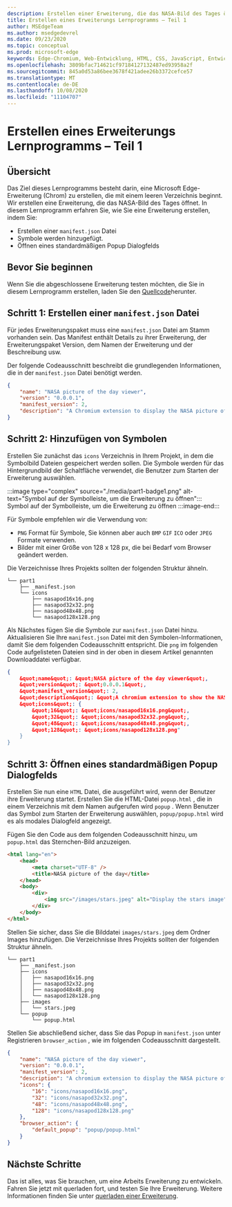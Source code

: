```yaml
---
description: Erstellen einer Erweiterung, die das NASA-Bild des Tages öffnet
title: Erstellen eines Erweiterungs Lernprogramms – Teil 1
author: MSEdgeTeam
ms.author: msedgedevrel
ms.date: 09/23/2020
ms.topic: conceptual
ms.prod: microsoft-edge
keywords: Edge-Chromium, Web-Entwicklung, HTML, CSS, JavaScript, Entwickler, Erweiterungen
ms.openlocfilehash: 3809bfac714621cf97184127132487ed93958a2f
ms.sourcegitcommit: 845a0d53a86bee3678f421adee26b3372cefce57
ms.translationtype: MT
ms.contentlocale: de-DE
ms.lasthandoff: 10/08/2020
ms.locfileid: "11104707"
---
```

# Erstellen eines Erweiterungs Lernprogramms – Teil 1  

## Übersicht  

Das Ziel dieses Lernprogramms besteht darin, eine Microsoft Edge-Erweiterung (Chrom) zu erstellen, die mit einem leeren Verzeichnis beginnt. Wir erstellen eine Erweiterung, die das NASA-Bild des Tages öffnet. In diesem Lernprogramm erfahren Sie, wie Sie eine Erweiterung erstellen, indem Sie:

*   Erstellen einer `manifest.json` Datei  
*   Symbole werden hinzugefügt.  
*   Öffnen eines standardmäßigen Popup Dialogfelds  

## Bevor Sie beginnen

Wenn Sie die abgeschlossene Erweiterung testen möchten, die Sie in diesem Lernprogramm erstellen, laden Sie den [Quellcode][ArchiveExtensionGettingStartedPart1]herunter.  

## Schritt 1: Erstellen einer `manifest.json` Datei

Für jedes Erweiterungspaket muss eine `manifest.json` Datei am Stamm vorhanden sein.  Das Manifest enthält Details zu ihrer Erweiterung, der Erweiterungspaket Version, dem Namen der Erweiterung und der Beschreibung usw.  

Der folgende Codeausschnitt beschreibt die grundlegenden Informationen, die in der `manifest.json` Datei benötigt werden.  

```json
{
    "name": "NASA picture of the day viewer",
    "version": "0.0.0.1",
    "manifest_version": 2,
    "description": "A Chromium extension to display the NASA picture of the day."
}
```  

## Schritt 2: Hinzufügen von Symbolen  

Erstellen Sie zunächst das `icons` Verzeichnis in Ihrem Projekt, in dem die Symbolbild Dateien gespeichert werden sollen.  Die Symbole werden für das Hintergrundbild der Schaltfläche verwendet, die Benutzer zum Starten der Erweiterung auswählen.  

:::image type="complex" source="./media/part1-badge1.png" alt-text="Symbol auf der Symbolleiste, um die Erweiterung zu öffnen":::
   Symbol auf der Symbolleiste, um die Erweiterung zu öffnen
:::image-end:::

Für Symbole empfehlen wir die Verwendung von: 
*   `PNG` Format für Symbole, Sie können aber auch `BMP` `GIF` `ICO` oder `JPEG` Formate verwenden.  
*   Bilder mit einer Größe von 128 x 128 px, die bei Bedarf vom Browser geändert werden.  

Die Verzeichnisse Ihres Projekts sollten der folgenden Struktur ähneln.   

```shell
└── part1
    ├── _manifest.json
    └── icons
        ├── nasapod16x16.png
        ├── nasapod32x32.png
        ├── nasapod48x48.png
        └── nasapod128x128.png
```  

Als Nächstes fügen Sie die Symbole zur `manifest.json` Datei hinzu. Aktualisieren Sie Ihre `manifest.json` Datei mit den Symbolen-Informationen, damit Sie dem folgenden Codeausschnitt entspricht. Die `png` im folgenden Code aufgelisteten Dateien sind in der oben in diesem Artikel genannten Downloaddatei verfügbar.  

```json
{
    &quot;name&quot;: &quot;NASA picture of the day viewer&quot;,
    &quot;version&quot;: &quot;0.0.0.1&quot;,
    &quot;manifest_version&quot;: 2,
    &quot;description&quot;: &quot;A chromium extension to show the NASA picture of the day.&quot;,
    &quot;icons&quot;: {
        &quot;16&quot;: &quot;icons/nasapod16x16.png&quot;,
        &quot;32&quot;: &quot;icons/nasapod32x32.png&quot;,
        &quot;48&quot;: &quot;icons/nasapod48x48.png&quot;,
        &quot;128&quot;: &quot;icons/nasapod128x128.png"
    }
}
```  

## Schritt 3: Öffnen eines standardmäßigen Popup Dialogfelds  

Erstellen Sie nun eine `HTML` Datei, die ausgeführt wird, wenn der Benutzer ihre Erweiterung startet.  Erstellen Sie die HTML-Datei `popup.html` , die in einem Verzeichnis mit dem Namen aufgerufen wird `popup` .  Wenn Benutzer das Symbol zum Starten der Erweiterung auswählen, `popup/popup.html` wird es als modales Dialogfeld angezeigt.  

Fügen Sie den Code aus dem folgenden Codeausschnitt hinzu, um `popup.html` das Sternchen-Bild anzuzeigen.  

```html
<html lang="en">
    <head>
        <meta charset="UTF-8" />
        <title>NASA picture of the day</title>
    </head>
    <body>
        <div>
            <img src="/images/stars.jpeg" alt="Display the stars image" />
        </div>
    </body>
</html>
```  

Stellen Sie sicher, dass Sie die Bilddatei `images/stars.jpeg` dem Ordner Images hinzufügen.  Die Verzeichnisse Ihres Projekts sollten der folgenden Struktur ähneln.   

```shell
└── part1
    ├── _manifest.json
    ├── icons
    │   ├── nasapod16x16.png
    │   ├── nasapod32x32.png
    │   ├── nasapod48x48.png
    │   └── nasapod128x128.png
    ├── images
    │   └── stars.jpeg
    └── popup
        └── popup.html
```  

Stellen Sie abschließend sicher, dass Sie das Popup in `manifest.json` unter Registrieren `browser_action` , wie im folgenden Codeausschnitt dargestellt.  

```json
{
    "name": "NASA picture of the day viewer",
    "version": "0.0.0.1",
    "manifest_version": 2,
    "description": "A chromium extension to display the NASA picture of the day.",
    "icons": {
        "16": "icons/nasapod16x16.png",
        "32": "icons/nasapod32x32.png",
        "48": "icons/nasapod48x48.png",
        "128": "icons/nasapod128x128.png"
    },
    "browser_action": {
        "default_popup": "popup/popup.html"
    }
}
```  

## Nächste Schritte
Das ist alles, was Sie brauchen, um eine Arbeits Erweiterung zu entwickeln. Fahren Sie jetzt mit querladen fort, und testen Sie Ihre Erweiterung. Weitere Informationen finden Sie unter [querladen einer Erweiterung][TestExtensionSideload].  


<!-- image links -->  

<!--[ImagePart1Heirarchy]: ./media/part1-heirarchy.png "Directory Structure"  -->  
<!--[ImagePart1Badge1]: ./media/part1-badge1.png "Toolbar Badge Icon"  -->  
<!--[ImagePart1Heirarchy1]: ./media/part1-heirarchy1.png "Directory Structure for Extension"  -->  
<!--[ImagePart1Threedots]: ./media/part1-threedots.png "Choose Extensions"  -->  
<!--[ImagePart1DevelopermodeToggle]: ./media/part1-developermode-toggle.png "Enable Developer Mode"  -->  
<!--[ImagePart1InstalledExtension]: ./media/part1-installed-extension.png "Installed Extensions"  -->  

<!-- links -->  

[ArchiveExtensionGettingStartedPart1]: https://github.com/MicrosoftEdge/MicrosoftEdge-Extensions-Demos/tree/master/extension-getting-started-part1/part1 "Abgeschlossene Erweiterungspaket Quelle | Microsoft docs"

[TestExtensionSideload]: ./extension-sideloading.md "Testen der Erweiterung (Sideloading) | Microsoft docs"
